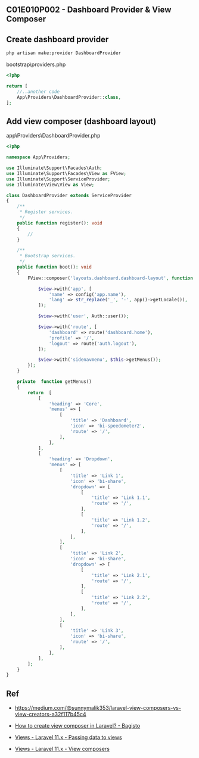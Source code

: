 ## C01E010P002 - Dashboard Provider & View Composer

## Create dashboard provider

```bash
php artisan make:provider DashboardProvider
```

bootstrap\providers.php

```php
<?php

return [
    //..another code
    App\Providers\DashboardProvider::class,
];
```

## Add view composer (dashboard layout)

app\Providers\DashboardProvider.php

```php
<?php

namespace App\Providers;

use Illuminate\Support\Facades\Auth;
use Illuminate\Support\Facades\View as FView;
use Illuminate\Support\ServiceProvider;
use Illuminate\View\View as View;

class DashboardProvider extends ServiceProvider
{
    /**
     * Register services.
     */
    public function register(): void
    {
        //
    }

    /**
     * Bootstrap services.
     */
    public function boot(): void
    {
        FView::composer('layouts.dashboard.dashboard-layout', function (View $view) {

            $view->with('app', [
                'name' => config('app.name'),
                'lang' => str_replace('_', '-', app()->getLocale()),
            ]);

            $view->with('user', Auth::user());

            $view->with('route', [
                'dashboard' => route('dashboard.home'),
                'profile' => '/',
                'logout' => route('auth.logout'),
            ]);

            $view->with('sidenavmenu', $this->getMenus());
        });
    }

    private  function getMenus()
    {
        return  [
            [
                'heading' => 'Core',
                'menus' => [
                    [
                        'title' => 'Dashboard',
                        'icon' => 'bi-speedometer2',
                        'route' => '/',
                    ],
                ],
            ],
            [
                'heading' => 'Dropdown',
                'menus' => [
                    [
                        'title' => 'Link 1',
                        'icon' => 'bi-share',
                        'dropdown' => [
                            [
                                'title' => 'Link 1.1',
                                'route' => '/',
                            ],
                            [
                                'title' => 'Link 1.2',
                                'route' => '/',
                            ],
                        ],
                    ],
                    [
                        'title' => 'Link 2',
                        'icon' => 'bi-share',
                        'dropdown' => [
                            [
                                'title' => 'Link 2.1',
                                'route' => '/',
                            ],
                            [
                                'title' => 'Link 2.2',
                                'route' => '/',
                            ],
                        ],
                    ],
                    [
                        'title' => 'Link 3',
                        'icon' => 'bi-share',
                        'route' => '/',
                    ],
                ],
            ],
        ];
    }
}

```

## Ref

- https://medium.com/@sunnymalik353/laravel-view-composers-vs-view-creators-a32f117b45c4

- [How to create view composer in Laravel? - Bagisto](https://bagisto.com/en/how-to-create-view-composer-in-laravel/)

- [Views - Laravel 11.x - Passing data to views](https://laravel.com/docs/11.x/views#passing-data-to-views)

- [Views - Laravel 11.x - View composers](https://laravel.com/docs/11.x/views#view-composers)


